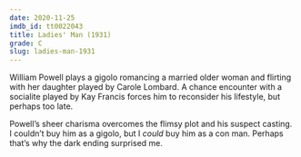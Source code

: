 ```yaml
---
date: 2020-11-25
imdb_id: tt0022043
title: Ladies' Man (1931)
grade: C
slug: ladies-man-1931
---
```


William Powell plays a gigolo romancing a married older woman and flirting with her daughter played by Carole Lombard. A chance encounter with a socialite played by Kay Francis forces him to reconsider his lifestyle, but perhaps too late.

<!-- end -->

Powell’s sheer charisma overcomes the flimsy plot and his suspect casting. I couldn’t buy him as a gigolo, but I _could_ buy him as a con man. Perhaps that’s why the dark ending surprised me.
